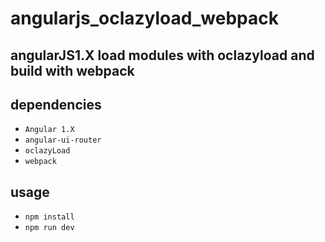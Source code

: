 # angularjs_oclazyload_webpack
angularJS1.X load modules with oclazyload and build with webpack
---------------
## dependencies
* `Angular 1.X`
* `angular-ui-router`
* `oclazyLoad`
* `webpack`
## usage
* `npm install`
* `npm run dev`
